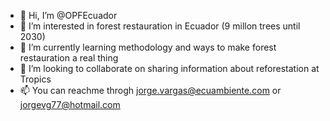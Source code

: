 - 👋 Hi, I’m @OPFEcuador
- 👀 I’m interested in forest restauration in Ecuador (9 millon trees until 2030)
- 🌱 I’m currently learning methodology and ways to make forest restauration a real thing
- 💞️ I’m looking to collaborate on sharing information about reforestation at Tropics
- 📫 You can reachme throgh jorge.vargas@ecuambiente.com or jorgevg77@hotmail.com

<!---
OPFEcuador/OPFEcuador is a ✨ special ✨ repository because its `README.md` (this file) appears on your GitHub profile.
You can click the Preview link to take a look at your changes.
--->
